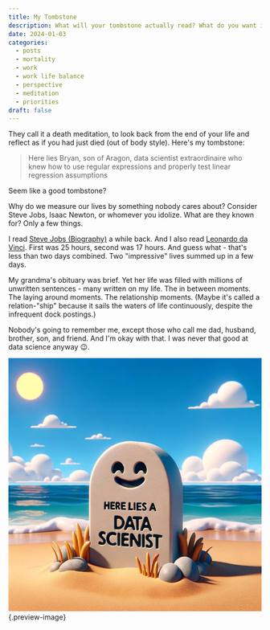 ```yaml
---
title: My Tombstone
description: What will your tombstone actually read? What do you want it to read.
date: 2024-01-03
categories:
  - posts
  - mortality
  - work
  - work life balance
  - perspective
  - meditation
  - priorities
draft: false
---
```

They call it a death meditation, to look back from the end of your life and reflect as if you had just died (out of body style). Here's my tombstone:

> Here lies Bryan, son of Aragon, data scientist extraordinaire who knew how to use regular expressions and properly test linear regression assumptions

Seem like a good tombstone?

Why do we measure our lives by something nobody cares about? Consider Steve Jobs, Isaac Newton, or whomever you idolize. What are they known for? Only a few things. 

I read [Steve Jobs (Biography)](../book-review/steve-jobs-biography.md) a while back. And I also read [Leonardo da Vinci](../book-review/leonardo-da-vinci.md). First was 25 hours, second was 17 hours. And guess what - that's less than two days combined. Two "impressive" lives summed up in a few days. 

My grandma's obituary was brief. Yet her life was filled with millions of unwritten sentences - many written on my life. The in between moments. The laying around moments. The relationship moments. (Maybe it's called a relation-"ship" because it sails the waters of life continuously, despite the infrequent dock postings.)

Nobody's going to remember me, except those who call me dad, husband, brother, son, and friend. And I'm okay with that. I was never that good at data science anyway 😉.


![If I'm going out as a data scientist, at least my resting spot will be cool](../img/dalle-data-scientist-tombstone-on-beach.jpeg){.preview-image}